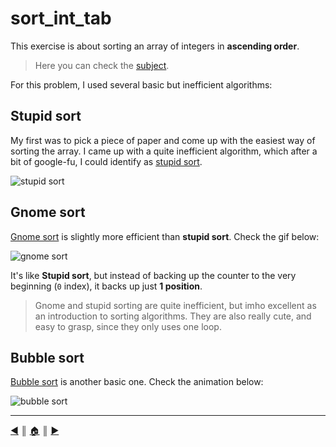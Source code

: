 # sort_int_tab
This exercise is about sorting an array of integers in **ascending order**.

> Here you can check the [subject]().

For this problem, I used several basic but inefficient algorithms:

## Stupid sort
My first was to pick a piece of paper and come up with the easiest way of sorting the array. I came up with a quite inefficient algorithm, which after a bit of google-fu, I could identify as  [stupid sort](https://sudonull.com/post/14880-Exchange-sorting).

![stupid sort](../img/stupid_sort.gif "stupid sort")

## Gnome sort
[Gnome sort](https://en.wikipedia.org/wiki/Gnome_sort) is slightly more efficient than **stupid sort**. Check the gif below:

![gnome sort](../img/gnome_sort.gif "gnome sort")

It's like **Stupid sort**, but instead of backing up the counter to the very beginning (`0` index), it backs up just **1 position**.

> Gnome and stupid sorting are quite inefficient, but imho excellent as an introduction to sorting algorithms. They are also really cute, and easy to grasp, since they only uses one loop.

## Bubble sort
[Bubble sort](https://en.wikipedia.org/wiki/Bubble_sort) is another basic one. Check the animation below:

![bubble sort](../img/bubble_sort.gif "bubble sort")

---
[:arrow_backward:][back] ║ [:house:][home] ║ [:arrow_forward:][next]

<!-- navigation -->
[home]: ../../README.md
[back]: ./moment.md
[next]: ../index.md
